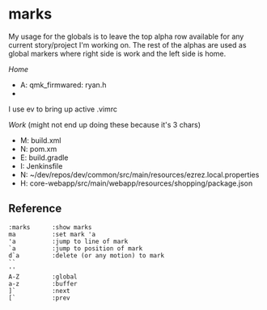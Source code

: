 # marks

My usage for the globals is to leave the top alpha row available for any
current story/project I'm working on.  The rest of the alphas are used as
global markers where right side is work and the left side is home.
 
*Home*
- A: qmk_firmwared: ryan.h 
-

I use <Leader>ev to bring up active .vimrc

*Work* (might not end up doing these because it's 3 chars)
- M: build.xml
- N: pom.xm
- E: build.gradle
- I: Jenkinsfile
- N: ~/dev/repos/dev/common/src/main/resources/ezrez.local.properties
- H: core-webapp/src/main/webapp/resources/shopping/package.json


## Reference
```
:marks      :show marks
ma          :set mark 'a
'a          :jump to line of mark
`a          :jump to position of mark
d`a         :delete (or any motion) to mark
``
''          
A-Z         :global
a-z         :buffer
]`          :next
[`          :prev
```
